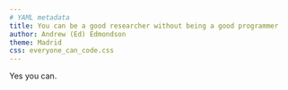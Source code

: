```yaml
---
# YAML metadata
title: You can be a good researcher without being a good programmer
author: Andrew (Ed) Edmondson
theme: Madrid
css: everyone_can_code.css
---
```


Yes you can.
